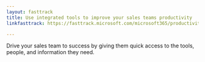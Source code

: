 ```yaml
---
layout: fasttrack
title: Use integrated tools to improve your sales teams productivity
linkfasttrack: https://fasttrack.microsoft.com/microsoft365/productivitylibrary/Use-integrated-tools-to-improve-your-sales-teams-productivity 

---
```

Drive your sales team to success by giving them quick access to the tools, people, and information they need.